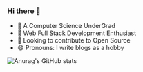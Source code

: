 ### Hi there 👋

<!--
**hanx007/hanx007** is a ✨ _special_ ✨ repository because its `README.md` (this file) appears on your GitHub profile.

Here are some ideas to get you started:

- 🔭 I’m currently working on ...
- 🌱 I’m currently learning ...
- 👯 I’m looking to collaborate on ...
- 🤔 I’m looking for help with ...
- 💬 Ask me about ...
- 📫 How to reach me: ...
- 😄 Pronouns: ...
- ⚡ Fun fact: ...
-->
- 🔭 A Computer Science UnderGrad
- 🌱 Web Full Stack Development Enthusiast
- 👯 Looking to contribute to Open Source
- 😄 Pronouns: I write blogs as a hobby




![Anurag's GitHub stats](https://github-readme-stats.vercel.app/api?username=hanx007&hide=issues,stars)
